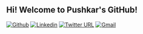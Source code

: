 <!-- Your title -->
## Hi! Welcome to Pushkar's GitHub!

<!-- Your badges
You can use the website to generate badges: https://shields.io/
-->

[![Github](https://img.shields.io/badge/-Github-000?style=flat&logo=Github&logoColor=white)](https://github.com/pushkarnimkar)
[![Linkedin](https://img.shields.io/badge/-LinkedIn-blue?style=flat&logo=Linkedin&logoColor=white)](https://www.linkedin.com/in/pushkarnim/)
[![Twitter URL](https://img.shields.io/twitter/url?label=pushkarnim&style=social&url=https%3A%2F%2Ftwitter.com%2Fpawelsb)](https://twitter.com/pushkarnim)
[![Gmail](https://img.shields.io/badge/-Gmail-c14438?style=flat&logo=Gmail&logoColor=white)](mailto:pushkarnim@gmail.com)


&nbsp;

<!-- Talking about you -->
<!-- **Talking about Personal Stuffs:** -->

<!-- Any image aligned to the right. Beware the width -->
<!--![Pushkar's GitHub stats](https://github-readme-stats.vercel.app/api?username=pushkarnimkar&theme=radical&include_all_commits=true&show_icons=true&count_private=true)-->

<!-- <img width="35%" align="right" alt="Github" src="https://raw.githubusercontent.com/onimur/.github/master/.resources/git-header.svg" /> -->
